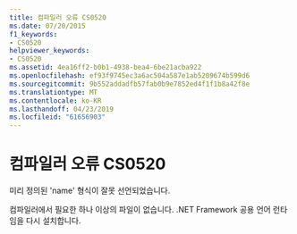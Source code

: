 ```yaml
---
title: 컴파일러 오류 CS0520
ms.date: 07/20/2015
f1_keywords:
- CS0520
helpviewer_keywords:
- CS0520
ms.assetid: 4ea16ff2-b0b1-4938-bea4-6be21acba922
ms.openlocfilehash: ef93f9745ec3a6ac504a587e1ab5209674b599d6
ms.sourcegitcommit: 9b552addadfb57fab0b9e7852ed4f1f1b8a42f8e
ms.translationtype: MT
ms.contentlocale: ko-KR
ms.lasthandoff: 04/23/2019
ms.locfileid: "61656903"
---
```

# <a name="compiler-error-cs0520"></a>컴파일러 오류 CS0520
미리 정의된 'name' 형식이 잘못 선언되었습니다.  
  
 컴파일러에서 필요한 하나 이상의 파일이 없습니다. .NET Framework 공용 언어 런타임을 다시 설치합니다.
